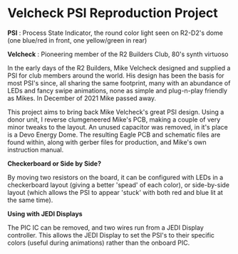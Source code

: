 # Velcheck PSI Reproduction Project

**PSI** : Process State Indicator, the round color light seen on R2-D2's dome (one blue/red in front, one yellow/green in rear)

**Velcheck** : Pioneering member of the R2 Builders Club, 80's synth virtuoso

In the early days of the R2 Builders, Mike Velcheck designed and supplied a PSI for club members around the world. His design has been the basis for most PSI's since, all sharing the same footprint, many with an abundance of LEDs and fancy swipe animations, none as simple and plug-n-play friendly as Mikes. In December of 2021 Mike passed away.

This project aims to bring back Mike Velcheck's great PSI design. Using a donor unit, I reverse clumgeneered Mike's PCB, making a couple of very minor tweaks to the layout. An unused capacitor was removed, in it's place is a Devo Energy Dome. The resulting Eagle PCB and schematic files are found within, along with gerber files for production, and Mike's own instruction manual.

**Checkerboard or Side by Side?**

By moving two resistors on the board, it can be configured with LEDs in a checkerboard layout (giving a better 'spead' of each color), or side-by-side layout (which allows the PSI to appear 'stuck' with both red and blue lit at the same time).

**Using with JEDI Displays**

The PIC IC can be removed, and two wires run from a JEDI Display controller. This allows the JEDI Display to set the PSI's to their specific colors (useful during animations) rather than the onboard PIC.
